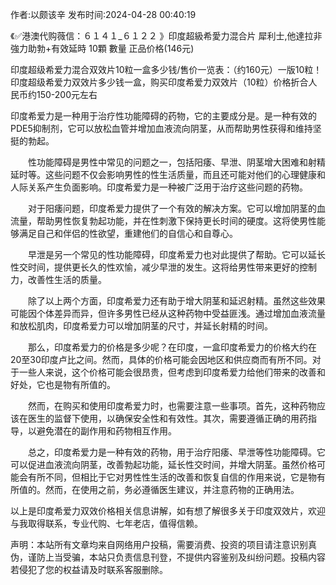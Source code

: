 <p>作者:以颇该辛 发布时间:2024-04-28 00:40:19</p>
<p>《✅港澳代购薇信：６１４１_６１２２ 》印度超級希愛力混合片 犀利士,他達拉非 強力助勃+有效延時 10顆 數量 正品价格(146元) </p>
									<p>印度超级希爱力混合双效片10粒一盒多少钱/售价一览表：（约160元）一版10粒！印度超级希爱力双效片多少钱一盒，购买印度希爱力双效片（10粒）价格折合人民币约150-200元左右</p><p>印度希爱力是一种用于治疗性功能障碍的药物，它的主要成分是。是一种有效的PDE5抑制剂，它可以放松血管并增加血液流向阴茎，从而帮助男性获得和维持坚挺的勃起。</p><p>　　性功能障碍是男性中常见的问题之一，包括阳痿、早泄、阴茎增大困难和射精延时等。这些问题不仅会影响男性的性生活质量，而且还可能对他们的心理健康和人际关系产生负面影响。印度希爱力是一种被广泛用于治疗这些问题的药物。</p><p></p><p>　　对于阳痿问题，印度希爱力提供了一个有效的解决方案。它可以增加阴茎的血流量，帮助男性恢复勃起功能，并在性刺激下保持更长时间的硬度。这将使男性能够满足自己和伴侣的性欲望，重建他们的自信心和自尊心。</p><p>　　早泄是另一个常见的性功能障碍，印度希爱力也对此提供了帮助。它可以延长性交时间，提供更长久的性欢愉，减少早泄的发生。这将给男性带来更好的控制力，改善性生活的质量。</p><p>　　除了以上两个方面，印度希爱力还有助于增大阴茎和延迟射精。虽然这些效果可能因个体差异而异，但许多男性已经从这种药物中受益匪浅。通过增加血液流量和放松肌肉，印度希爱力可以增加阴茎的尺寸，并延长射精的时间。</p><p>　　那么，印度希爱力的价格是多少呢？在印度，一盒印度希爱力的价格大约在20至30印度卢比之间。然而，具体的价格可能会因地区和供应商而有所不同。对于一些人来说，这个价格可能会很昂贵，但考虑到印度希爱力给他们带来的改善和好处，它也是物有所值的。</p><p>　　然而，在购买和使用印度希爱力时，也需要注意一些事项。首先，这种药物应该在医生的监督下使用，以确保安全性和有效性。其次，需要遵循正确的用药指导，以避免潜在的副作用和药物相互作用。</p><p>　　总之，印度希爱力是一种有效的药物，用于治疗阳痿、早泄等性功能障碍。它可以促进血液流向阴茎，改善勃起功能，延长性交时间，并增大阴茎。虽然价格可能会有所不同，但相比于它对男性性生活的改善和恢复自信的作用来说，它是物有所值的。然而，在使用之前，务必遵循医生建议，并注意药物的正确用法。</p><p>以上是印度希爱力双效价格相关信息讲解，如有想了解很多关于印度双效片，欢迎与我取得联系，专业代购、七年老店，值得信赖。</p>				声明：本站所有文章均来自网络用户投稿，需要消费、投资的项目请注意识别真伪，谨防上当受骗，本站只负责信息刊登，不提供内容鉴别及纠纷问题。投稿内容若侵犯了您的权益请及时联系客服删除。				
